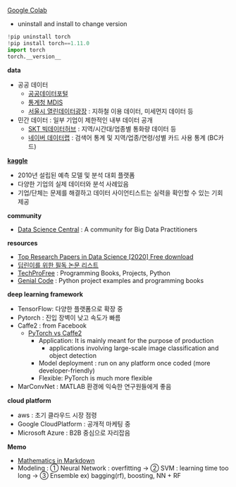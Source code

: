 [Google Colab](https://colab.research.google.com/notebooks/welcome.ipynb?hl=ko)
- uninstall and install to change version
```python
!pip uninstall torch
!pip install torch==1.11.0
import torch
torch.__version__
```

<b>data</b>
- 공공 데이터
  - [공공데이터포털](https://data.go.kr)
  - [통계청 MDIS](https://mdis.kostat.go.kr/index.do)
  - [서울시 열린데이터광장](https://data.seoul.go.kr/) : 지하철 이용 데이터, 미세먼지 데이터 등
- 민간 데이터 : 일부 기업이 제한적인 내부 데이터 공개
  - [SKT 빅데이터허브](https://bigdatahub.co.kr) : 지역/시간대/업종별 통화량 데이터 등
  - [네이버 데이터랩](https://datalab.naver.com) : 검색어 통계 및 지역/업종/연령/성별 카드 사용 통계 (BC카드)

<b>[kaggle](kaggle.com)</b>
- 2010년 설립된 예측 모델 및 분석 대회 플랫폼
- 다양한 기업의 실제 데이터와 분석 사례있음
- 기업/단체는 문제를 해결하고 데이터 사이언티스트는 실력을 확인할 수 있는 기회 제공

<b>community</b>
- [Data Science Central](https://www.datasciencecentral.com/) : A community for Big Data Practitioners

<b>resources</b>
- [Top Research Papers in Data Science [2020] Free download](https://roboticsbiz.com/top-research-papers-in-data-science-2020-free-download)
- [딥린이를 위한 필독 논문 리스트](https://hsuuu.tistory.com/m/4)
- [TechProFree](https://www.techprofree.com/) : Programming Books, Projects, Python
- [Genial Code](https://genial-code.com/) : Python project examples and programming books

<b>deep learning framework</b>
- TensorFlow: 다양한 플랫폼으로 확장 중
- Pytorch : 진입 장벽이 낮고 속도가 빠름
- Caffe2 : from Facebook
  - [PyTorch vs Caffe2](https://analyticsindiamag.com/pytorch-vs-caffe2-which-machine-learning-framework-should-you-use-for-your-next-project/)
    - Application: It is mainly meant for the purpose of production
      - applications involving large-scale image classification and object detection
    - Model deployment : run on any platform once coded (more developer-friendly)
    - Flexible: PyTorch is much more flexible
- MarConvNet : MATLAB 환경에 익숙한 연구원들에게 좋음

<b>cloud platform</b>
- aws : 초기 클라우드 시장 점령
- Google CloudPlatform : 공개적 마케팅 중
- Microsoft Azure : B2B 중심으로 자리잡음

<b>Memo</b>
- [Mathematics in Markdown](https://rpruim.github.io/s341/S19/from-class/MathinRmd.html)
- Modeling : ① Neural Network : overfitting -> ② SVM : learning time too long -> ③ Ensemble ex) bagging(rf), boosting, NN + RF

